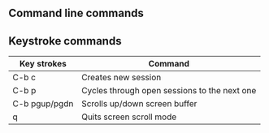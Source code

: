 ## Command line commands

## Keystroke commands

| Key strokes | Command |  
|---------|------------|  
| C-b c | Creates new session |  
| C-b p | Cycles through open sessions to the next one |  
| C-b pgup/pgdn | Scrolls up/down screen buffer |  
| q | Quits screen scroll mode |  